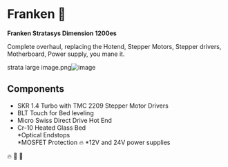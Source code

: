 # Franken  :rocket:
**Franken Stratasys Dimension 1200es**  

Complete overhaul, replacing the Hotend, Stepper Motors, Stepper drivers, Motherboard, Power supply, you mane it. 


strata large image.png![image](https://user-images.githubusercontent.com/18175813/110194259-b1ed7e80-7e05-11eb-9c98-d722472cf591.png)


## Components 
* SKR 1.4 Turbo with TMC 2209 Stepper Motor Drivers  
* BLT Touch for Bed leveling  
* Micro Swiss Direct Drive Hot End  
* Cr-10 Heated Glass Bed  
*Optical Endstops  
*MOSFET Protection :fire:
*12V and 24V power supplies


:fire:
:palm_tree:
:palm_tree:




